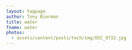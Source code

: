 ```yaml
---
layout: tagpage
author: Tony Bierman
title: water
fname: water
photos:
  - assets/content/posts/tech/img/DSC_9732.jpg
---
```

